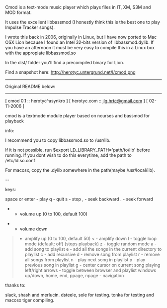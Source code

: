 Cmod is a text-mode music player which plays files in IT, XM, S3M and MOD format.

It uses the excellent libbassmod (I honestly think this is the best one to play Impulse Tracker songs).

I wrote this back in 2006, originally in Linux, but I have now ported to Mac OSX Lion because I found an Intel 32-bits version of libbassmod.dylib. If you have an afternoon it must be very easy to compile this in a Linux box with the appropiate libbassmod.so

In the dist/ folder you'll find a precompiled binary for Lion.

Find a snapshot here: http://herotyc.untergrund.net/l/cmod.png

---

Original README below:

---

[ cmod 0.1    :: herotyc^asynkro    ]
[ herotyc.com :: jlg.hrtc@gmail.com ]
                       [ 02-11-2006 ]

cmod is a textmode module player based on
ncurses and bassmod for playback

info:

I recommend you to copy libbassmod.so to /usr/lib.

If it is not possible, run
$export LD_LIBRARY_PATH='path/to/lib'
before running. If you dont wish to do this
everytime, add the path to /etc/ld.so.conf

For macosx, copy the .dylib somewhere in
the path(maybe /usr/local/lib).

--

keys:

space or enter - play
q - quit
s - stop
, - seek backward
. - seek forward
+ - volume up (0 to 100, default 100)
- - volume down
> - amplify up (0 to 100, default 50)
< - amplify down
l - toggle loop mode (default: off) (stops playback)
z - toggle random mode
a - add song to playlist
e - add all the songs in the current directory to playlist
c - add recursive
d - remove song from playlist
r - remove all songs from playlist
n - play next song in playlist
p - play previous song in playlist
g - center cursor on current song playing
left/right arrows - toggle between browser and playlist windows
up/down, home, end, ppage, npage - navigation

thanks to:

slack, shash and merlucin.
dsteele, sole for testing.
tonka for testing and macosx tiger compiling.

